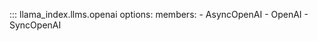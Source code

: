 ::: llama_index.llms.openai
    options:
      members:
        - AsyncOpenAI
        - OpenAI
        - SyncOpenAI
